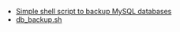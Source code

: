 - [Simple shell script to backup MySQL databases](https://blog.sleeplessbeastie.eu/2012/11/22/simple-shell-script-to-backup-mysql-databases/)
- [db_backup.sh](https://gist.github.com/NARKOZ/642511)
